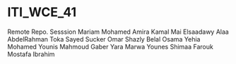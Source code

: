 # ITI_WCE_41
Remote Repo. Sesssion
Mariam Mohamed
Amira Kamal
Mai Elsaadawy
Alaa AbdelRahman
Toka 
Sayed Sucker
Omar
Shazly
Belal
Osama
Yehia
Mohamed Younis
Mahmoud Gaber
Yara
Marwa Younes
Shimaa
Farouk
Mostafa Ibrahim
